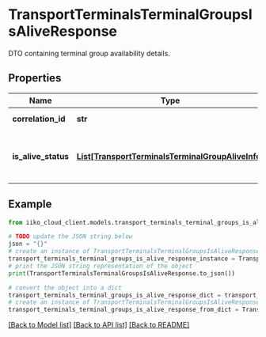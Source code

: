 # TransportTerminalsTerminalGroupsIsAliveResponse

DTO containing terminal group availability details.

## Properties

Name | Type | Description | Notes
------------ | ------------- | ------------- | -------------
**correlation_id** | **str** | Operation ID. | 
**is_alive_status** | [**List[TransportTerminalsTerminalGroupAliveInfo]**](TransportTerminalsTerminalGroupAliveInfo.md) | Availability attribute of each requested terminal. | 

## Example

```python
from iiko_cloud_client.models.transport_terminals_terminal_groups_is_alive_response import TransportTerminalsTerminalGroupsIsAliveResponse

# TODO update the JSON string below
json = "{}"
# create an instance of TransportTerminalsTerminalGroupsIsAliveResponse from a JSON string
transport_terminals_terminal_groups_is_alive_response_instance = TransportTerminalsTerminalGroupsIsAliveResponse.from_json(json)
# print the JSON string representation of the object
print(TransportTerminalsTerminalGroupsIsAliveResponse.to_json())

# convert the object into a dict
transport_terminals_terminal_groups_is_alive_response_dict = transport_terminals_terminal_groups_is_alive_response_instance.to_dict()
# create an instance of TransportTerminalsTerminalGroupsIsAliveResponse from a dict
transport_terminals_terminal_groups_is_alive_response_from_dict = TransportTerminalsTerminalGroupsIsAliveResponse.from_dict(transport_terminals_terminal_groups_is_alive_response_dict)
```
[[Back to Model list]](../README.md#documentation-for-models) [[Back to API list]](../README.md#documentation-for-api-endpoints) [[Back to README]](../README.md)


